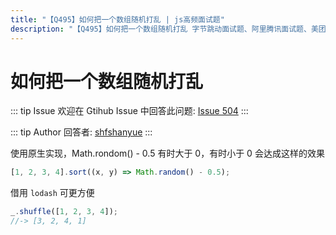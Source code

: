 ```yaml
---
title: "【Q495】如何把一个数组随机打乱 | js高频面试题"
description: "【Q495】如何把一个数组随机打乱 字节跳动面试题、阿里腾讯面试题、美团小米面试题。"
---
```


# 如何把一个数组随机打乱

::: tip Issue
欢迎在 Gtihub Issue 中回答此问题: [Issue 504](https://github.com/shfshanyue/Daily-Question/issues/504)
:::

::: tip Author
回答者: [shfshanyue](https://github.com/shfshanyue)
:::

使用原生实现，Math.rondom() - 0.5 有时大于 0，有时小于 0 会达成这样的效果

```js
[1, 2, 3, 4].sort((x, y) => Math.random() - 0.5);
```

借用 `lodash` 可更方便

```js
_.shuffle([1, 2, 3, 4]);
//-> [3, 2, 4, 1]
```
